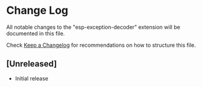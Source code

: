 # Change Log

All notable changes to the "esp-exception-decoder" extension will be documented in this file.

Check [Keep a Changelog](http://keepachangelog.com/) for recommendations on how to structure this file.

## [Unreleased]

- Initial release

